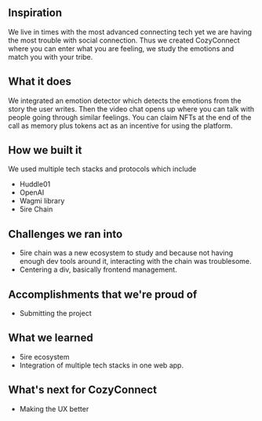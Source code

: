 ## Inspiration

We live in times with the most advanced connecting tech yet we are having the most trouble with social connection. Thus we created CozyConnect where you can enter what you are feeling, we study the emotions and match you with your tribe.

## What it does

We integrated an emotion detector which detects the emotions from the story the user writes. Then the video chat opens up where you can talk with people going through similar feelings. You can claim NFTs at the end of the call as memory plus tokens act as an incentive for using the platform.

## How we built it

We used multiple tech stacks and protocols which include

- Huddle01
- OpenAI
- Wagmi library
- 5ire Chain

## Challenges we ran into

- 5ire chain was a new ecosystem to study and because not having enough dev tools around it, interacting with the chain was troublesome.
- Centering a div, basically frontend management.

## Accomplishments that we're proud of

- Submitting the project

## What we learned

- 5ire ecosystem
- Integration of multiple tech stacks in one web app.

## What's next for CozyConnect

- Making the UX better
